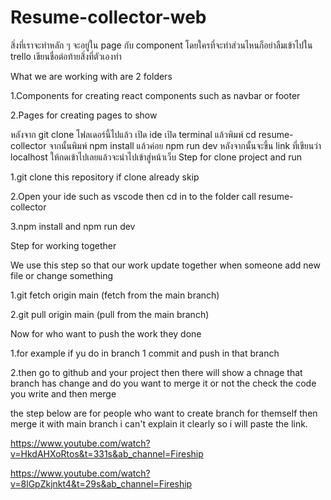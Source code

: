# Resume-collector-web

สิ่งที่เราจะทำหลัก ๆ จะอยู่ใน page กับ component โดยใครที่จะทำส่วนไหนก็อย่าลืมเข้าไปใน trello เขียนชื่อต่อท้ายสิ่งที่ตัวเองทำ

What we are working with are 2 folders 

1.Components for creating react components such as navbar or footer 

2.Pages for creating pages to show

หลังจาก git clone โฟลเดอร์นี้ไปแล้ว เปิด ide เปิด terminal แล้วพิมพ์ cd resume-collector จากนั้นพิมพ์ npm install แล้วค่อย npm run dev หลังจากนั้นจะขึ้น link ที่เขียนว่า localhost ให้กดเข้าไปเลยแล้วจะนำไปเข้าสู่หน้าเว็บ
Step for clone project and run

1.git clone this repository if clone already skip

2.Open your ide such as vscode then cd in to the folder call resume-collector

3.npm install and npm run dev

Step for working together

We use this step so that our work update together when someone add new file or change something

1.git fetch origin main (fetch from the main branch)

2.git pull origin main (pull from the main branch)

Now for who want to push the work they done

1.for example if yu do in branch 1 commit and push in that branch 

2.then go to github and your project then there will show a chnage that branch has change and do you want to merge it or not the check the code you write and then merge

the step below are for people who want to create branch for themself then merge it with main branch i can't explain it clearly so i will paste the link.

https://www.youtube.com/watch?v=HkdAHXoRtos&t=331s&ab_channel=Fireship

https://www.youtube.com/watch?v=8lGpZkjnkt4&t=29s&ab_channel=Fireship
